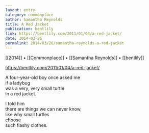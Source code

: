 ```yaml
---
layout: entry
category: commonplace
author: Samantha Reynolds
title: A Red Jacket
publication: bentlily
link: https://bentlily.com/2011/01/04/a-red-jacket/
date: 2014-03-26
permalink: 2014/03/26/samantha-reynolds-a-red-jacket
---
```


[[2014]] • [[Commonplace]] • [[Samantha Reynolds]] • [[bentlily]]

https://bentlily.com/2011/01/04/a-red-jacket/

A four-year-old boy once asked me
<br>if a ladybug
<br>was a very, very small turtle
<br>in a red jacket.

I told him
<br>there are things we can never know,
<br>like why small turtles
<br>choose
<br>such flashy clothes.